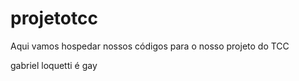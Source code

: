 # projetotcc
Aqui vamos hospedar nossos códigos para o nosso projeto do TCC

gabriel loquetti é gay
